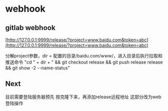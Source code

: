 # webhook

## gitlab webhook
[http://127.0.0.1:9999/release/?project=www.baidu.com&token=abc](http://127.0.0.1:9999/release/?project=www.baidu.com&token=abc)

分解project参数，dir = 配置的目录/baidu.com/www/，进入目录后执行拉取和推送命令
"cd " + dir + " && git checkout release && git push release release && git show -2 --name-status"

## Next

目前需要登陆服务器预先 按克隆下来，再添加release远程地址
这部分改为web登陆操作
